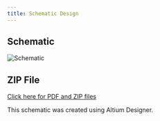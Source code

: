 ```yaml
---
title: Schematic Design
---
```


## Schematic
![Schematic](image)


## ZIP File
[Click here for PDF and ZIP files](link)

This schematic was created using Altium Designer. 